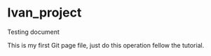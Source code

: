 # Ivan_project
Testing document

This is my first Git page file, just do this operation fellow the tutorial.
